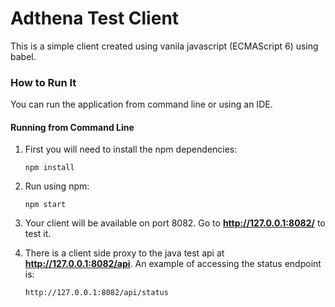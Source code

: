 Adthena Test Client
================

This is a simple client created using vanila javascript (ECMAScript 6) using babel.

### How to Run It

You can run the application from command line or using an IDE.

#### Running from Command Line

1. First you will need to install the npm dependencies:
    ```
    npm install
    ```
    
2. Run using npm:
    ```
    npm start
    ```

3. Your client will be available on port 8082. Go to **http://127.0.0.1:8082/** to test it.

4. There is a client side proxy to the java test api at **http://127.0.0.1:8082/api**. An example of accessing the status endpoint is:
    ```
    http://127.0.0.1:8082/api/status
    ```
